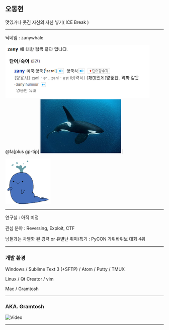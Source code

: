 ## 오동현 

멋있거나 웃긴 자신의 자신 넣기( ICE Break )

---

닉네임 : zanywhale

![Logo](images/zany.png)
@fa[plus gp-tip]
![Logo](images/real_whale.jpeg) |

![Logo](images/whale.png)

---

연구실 : 아직 미정

관심 분야 : Reversing, Exploit, CTF

남들과는 차별화 된 경력 or 유별난 취미/특기 : PyCON 가위바위보 대회 4위


---

### 개발 환경

Windows / Sublime Text 3 (+SFTP) / Atom / Putty / TMUX

Linux / Qt Creator / vim

Mac / Gramtosh


---

### AKA. Gramtosh

![Video](https://www.youtube.com/embed/brZ0-EEW0KE)

---
